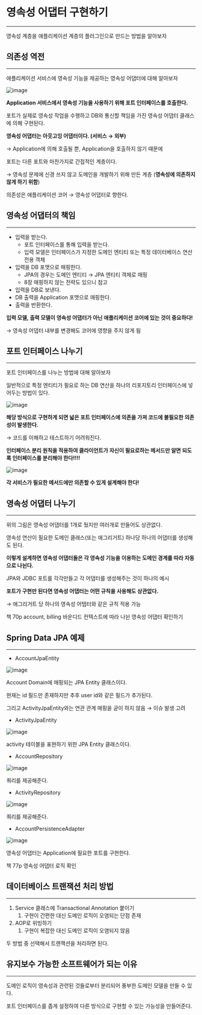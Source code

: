 # 영속성 어댑터 구현하기

---

영속성 계층을 애플리케이션 계층의 플러그인으로 만드는 방법을 알아보자

## 의존성 역전

---

애플리케이션 서비스에 영속성 기능을 제공하는 영속성 어댑터에 대해 알아보자

![image](https://github.com/ZI-won-ZONE-ha/CS_JONGJIBU/assets/88527476/ddc7b57a-832f-449f-b783-922daa54af16)

**Application 서비스에서 영속성 기능을 사용하기 위해 포트 인터페이스를 호출한다.**

포트가 실제로 영속성 작업을 수행하고 DB와 통신할 책임을 가진 영속성 어댑터 클래스에 의해 구현된다.

**영속성 어댑터는 아웃고잉 어댑터이다. (서비스 → 외부)**

→ Application에 의해 호출될 뿐, Application을 호출하지 않기 때문에

포트는 다른 포트와 마찬가지로 간접적인 계층이다.

→ 영속성 문제에 신경 쓰지 않고 도메인을 개발하기 위해 만든 계층 (**영속성에 의존하지 않게 하기 위함**)

의존성은 애플리케이션 코어 → 영속성 어댑터로 향한다.

## 영속성 어댑터의 책임

---

- 입력을 받는다.
    - 포트 인터페이스를 통해 입력을 받는다.
    - 입력 모델은 인터페이스가 지정한 도메인 엔티티 또는 특정 데이터베이스 연산 전용 객체
- 입력을 DB 포맷으로 매핑한다.
    - JPA의 경우는 도메인 엔티티 → JPA 엔티티 객체로 매핑
    - 8장 매핑하지 않는 전략도 있으니 참고
- 입력을 DB로 보낸다.
- DB 출력을 Application 포맷으로 매핑한다.
- 출력을 반환한다.

**입력 모델, 출력 모델이 영속성 어댑터가 아닌 애플리케이션 코어에 있는 것이 중요하다!**

→ 영속성 어댑터 내부를 변경해도 코어에 영향을 주지 않게 됨

## 포트 인터페이스 나누기

---

포트 인터페이스를 나누는 방법에 대해 알아보자

일반적으로 특정 엔티티가 필요로 하는 DB 연산을 하나의 리포지토리 인터페이스에 넣어두는 방법이 있다.

![image](https://github.com/ZI-won-ZONE-ha/CS_JONGJIBU/assets/88527476/1c0b6679-63ac-4123-9dc6-2246f8aa8c50)

**해당 방식으로 구현하게 되면 넓은 포트 인터페이스에 의존을 가져 코드에 불필요한 의존성이 발생한다.**

→ 코드를 이해하고 테스트하기 어려워진다.

**인터페이스 분리 원칙을 적용하여 클라이언트가 자신이 필요로하는 메서드만 알면 되도록 인터페이스를 분리해야 한다!!!!**

![image](https://github.com/ZI-won-ZONE-ha/CS_JONGJIBU/assets/88527476/d992eca8-db11-49c4-a2b2-25da410ff0b7)

**각 서비스가 필요한 메서드에만 의존할 수 있게 설계해야 한다!**

## 영속성 어댑터 나누기

---

위의 그림은 영속성 어댑터를 1개로 뒀지만 여러개로 만들어도 상관없다.

영속성 연산이 필요한 도메인 클래스(또는 애그리거트) 하나당 하나의 어댑터를 생성해도 된다.

**이렇게 설계하면 영속성 어댑터들은 각 영속성 기능을 이용하는 도메인 경계를 따라 자동으로 나뉜다.**

JPA와 JDBC 포트를 각각만들고 각 어댑터를 생성해주는 것이 하나의 예시

**포트가 구현만 된다면 영속성 어댑터는 어떤 규칙을 사용해도 상관없다.**

→ 애그리거트 당 하나의 영속성 어탭터와 같은 규칙 적용 가능

책 70p account, billing 바운디드 컨텍스트에 따라 나뉜 영속성 어댑터 확인하기

## Spring Data JPA 예제

---

- AccountJpaEntity

![image](https://github.com/ZI-won-ZONE-ha/CS_JONGJIBU/assets/88527476/754ef93c-47e6-4dfa-a381-cbef5b6baf9c)

Account Domain에 매핑되는 JPA Entity 클래스이다.

현재는 id 필드만 존재하지만 추후 user id와 같은 필드가 추가된다.

그리고 ActivityJpaEntity와는 연관 관계 매핑을 굳이 하지 않음 → 이슈 발생 고려

- ActivityJpaEntity

![image](https://github.com/ZI-won-ZONE-ha/CS_JONGJIBU/assets/88527476/e010872a-7589-401b-b887-e9319c725289)

activity 테이블을 표현하기 위한 JPA Entity 클래스이다.

- AccountRepository

![image](https://github.com/ZI-won-ZONE-ha/CS_JONGJIBU/assets/88527476/f014b0ac-7b53-4cda-80b8-1158f6c49ba9)

쿼리를 제공해준다.

- ActivityRepository

![image](https://github.com/ZI-won-ZONE-ha/CS_JONGJIBU/assets/88527476/81ff84f1-7c12-4b42-b976-fd1965a4b0ec)

쿼리를 제공해준다.

- AccountPersistenceAdapter

![image](https://github.com/ZI-won-ZONE-ha/CS_JONGJIBU/assets/88527476/f48fbbb8-74b4-4010-ae00-7d36bad62021)

영속성 어댑터는 Application에 필요한 포트를 구현한다.

책 77p 영속성 어댑터 로직 확인

## 데이터베이스 트랜잭션 처리 방법

---

1. Service 클래스에 Transactional Annotation 붙이기
    1. 구현이 간편한 대신 도메인 로직이 오염되는 단점 존재
2. AOP로 위빙하기
    1. 구현이 복잡한 대신 도메인 로직이 오염되지 않음

두 방법 중 선택해서 트랜잭션을 처리하면 된다.

## 유지보수 가능한 소프트웨어가 되는 이유

---

도메인 로직이 영속성과 관련된 것들로부터 분리되어 풍부한 도메인 모델을 만들 수 있다.

포트 인터페이스를 좁게 설정하여 다른 방식으로 구현할 수 있는 가능성을 만들어준다.

